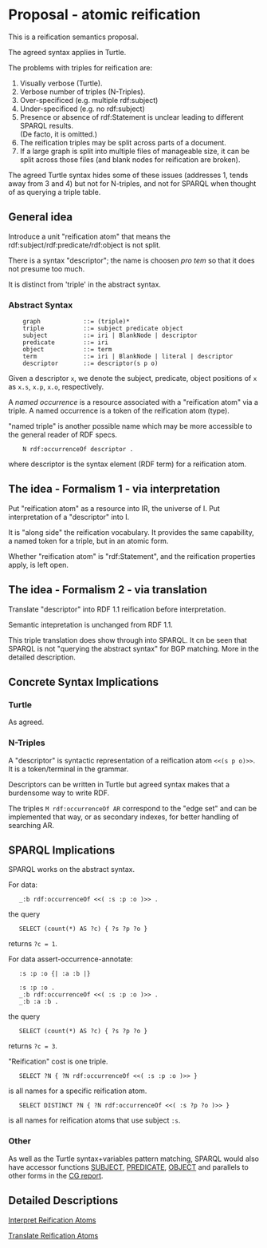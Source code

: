 # Proposal - atomic reification

This is a reification semantics proposal.

The agreed syntax applies in Turtle.

The problems with triples for reification are:

1. Visually verbose (Turtle).
2. Verbose number of triples (N-Triples).
3. Over-specificed (e.g. multiple rdf:subject)
4. Under-specificed (e.g. no rdf:subject)
5. Presence or absence of rdf:Statement is unclear leading to different SPARQL results.  
   (De facto, it is omitted.)
6. The reification triples may be split across parts of a document.
7. If a large graph is split into multiple files of manageable size, it can be split across those files (and blank nodes for reification are broken).

The agreed Turtle syntax hides some of these issues (addresses 1, tends away from 3 and 4) but not for N-triples, and not for SPARQL when thought of as querying a triple table.

## General idea

Introduce a unit "reification atom" that means the rdf:subject/rdf:predicate/rdf:object is not split.

There is a syntax "descriptor"; the name is choosen _pro tem_ so that it does not presume too much.

It is distinct from 'triple' in the abstract syntax.

### Abstract Syntax
```
    graph            ::= (triple)* 
    triple           ::= subject predicate object 
    subject          ::= iri | BlankNode | descriptor 
    predicate        ::= iri 
    object           ::= term 
    term             ::= iri | BlankNode | literal | descriptor 
    descriptor       ::= descriptor(s p o)
```

Given a descriptor `x`, we denote the subject, predicate, object positions of `x` as `x.s`, `x.p`, `x.o`, respectively.  

A _named occurrence_ is a resource associated with a "reification atom" via a triple.
A named occurrence is a token of the reification atom (type).

"named triple" is another possible name which may be more accessible to the general reader of RDF specs.

```
    N rdf:occurrenceOf descriptor .
```
where descriptor is the syntax element (RDF term) for a reification atom.

## The idea - Formalism 1 - via interpretation

Put "reification atom" as a resource into IR, the universe of I.
Put interpretation of a "descriptor" into I.

It is "along side" the reification vocabulary. It provides the same capability, a named token for a triple, but in an atomic form.

Whether "reification atom" is "rdf:Statement", and the reification properties apply, is left open.

## The idea - Formalism 2 - via translation

Translate "descriptor" into RDF 1.1 reification before interpretation.

Semantic intepretation is unchanged from RDF 1.1.

This triple translation does show through into SPARQL. It cn be seen that SPARQL is not "querying the abstract syntax" for BGP matching. More in the detailed description.

## Concrete Syntax Implications

### Turtle

As agreed.

### N-Triples

A "descriptor" is syntactic representation of a reification atom `<<(s p o)>>`. It is a token/terminal in the grammar.

Descriptors can be written in Turtle but agreed syntax makes that a burdensome way to write RDF.

The triples `M rdf:occurrenceOf AR` correspond to the "edge set" and can be implemented that way, or as secondary indexes, for better handling of searching AR.

## SPARQL Implications

SPARQL works on the abstract syntax.

For data:
```
   _:b rdf:occurrenceOf <<( :s :p :o )>> .
```
the query
```
   SELECT (count(*) AS ?c) { ?s ?p ?o }
```
returns `?c = 1`.

For data assert-occurrence-annotate:
```
   :s :p :o {| :a :b |}
```
```
   :s :p :o .
   _:b rdf:occurrenceOf <<( :s :p :o )>> .
   _:b :a :b .
```
the query
```
   SELECT (count(*) AS ?c) { ?s ?p ?o }
```
returns `?c = 3`.

"Reification" cost is one triple.

```
   SELECT ?N { ?N rdf:occurrenceOf <<( :s :p :o )>> }
```
is all names for a specific reification atom.

```
   SELECT DISTINCT ?N { ?N rdf:occurrenceOf <<( :s ?p ?o )>> }
```
is all names for reification atoms that use subject `:s`.

### Other

As well as the Turtle syntax+variables pattern matching, SPARQL would also have accessor functions
[SUBJECT](https://w3c.github.io/rdf-star/cg-spec#subject),
[PREDICATE](https://w3c.github.io/rdf-star/cg-spec#predicate),
[OBJECT](https://w3c.github.io/rdf-star/cg-spec#object)
and parallels to other forms in the [CG report](https://w3c.github.io/rdf-star/cg-spec#builtin-functions).

## Detailed Descriptions

[Interpret Reification Atoms](./reif-atoms-interpret.md)

[Translate Reification Atoms](./reif-atoms-translate.md)
